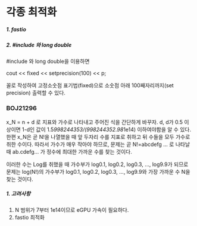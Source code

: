 # 각종 최적화
##### 1. fastio

##### 2. #include <iomanip>와 long double
#include <iomanip>와 long double을 이용하면

  cout << fixed << setprecision(100) << p;
  
꼴로 작성하여 고정소숫점 표기법(fixed)으로 소숫점 아래 100째자리까지(set precision) 출력할 수 있다.


### BOJ21296

x_N = n + d 로 지표와 가수로 나타내고 주어진 식을 간단하게 바꾸자.
d, d가 0.5 이상이면 1-d인 값이 1.5*998244353/(998244352.98*1e14) 이하여야함을 알 수 있다.
한편 x_N은 곧 N!을 나열했을 때 앞 두자리 수를 지표로 취하고 뒤 수들을 모두 가수로 취한 수이다.
따라서 가수가 매우 작아야 하므로, 문제는 곧 N!=abcdefg ... 로 나타날 때
ab.cdefg... 가 정수에 최대한 가까운 수를 찾는 것이다.

이러한 수는 Log를 취했을 때 가수부가 log0.1, log0.2, log0.3, ..., log9.9가 되므로
문제는 log(N!)의 가수부가 log0.1, log0.2, log0.3, ..., log9.9와 가장 가까운 수 N을 찾는 것이다.

##### 1. 고려사항
1. N 범위가 7부터 1e14이므로 eGPU 가속이 필요하다.
2. fastio 최적화
